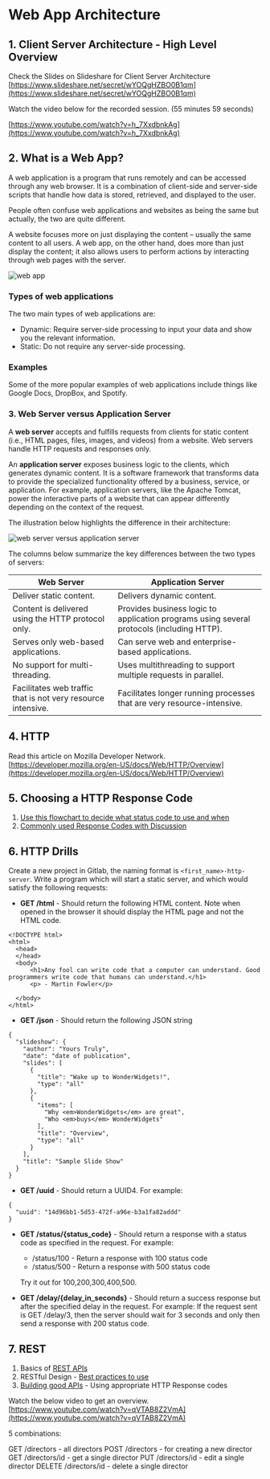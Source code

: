 # Web App Architecture

## 1. Client Server Architecture - High Level Overview

Check the Slides on Slideshare for Client Server Architecture [https://www.slideshare.net/secret/wYOQgHZBO0B1qm](https://www.slideshare.net/secret/wYOQgHZBO0B1qm)

Watch the video below for the recorded session. (55 minutes 59 seconds)

[https://www.youtube.com/watch?v=h_7XxdbnkAg](https://www.youtube.com/watch?v=h_7XxdbnkAg)

## 2. What is a Web App?

A web application is a program that runs remotely and can be accessed through any web browser. It is a combination of client-side and server-side scripts that handle how data is stored, retrieved, and displayed to the user.

People often confuse web applications and websites as being the same but actually, the two are quite different.

A website focuses more on just displaying the content – usually the same content to all users. A web app, on the other hand, does more than just display the content; it also allows users to perform actions by interacting through web pages with the server.


![web app](https://propel-pupilfirst.s3.eu-west-1.amazonaws.com/txtjkn6xqrxicldajmxvd0xc0qrf?response-content-disposition=inline%3B%20filename%3D%22web_app.png%22%3B%20filename%2A%3DUTF-8%27%27web_app.png&response-content-type=image%2Fpng&X-Amz-Algorithm=AWS4-HMAC-SHA256&X-Amz-Credential=AKIAJWQAS6BKE4AD5CDQ%2F20220928%2Feu-west-1%2Fs3%2Faws4_request&X-Amz-Date=20220928T125121Z&X-Amz-Expires=300&X-Amz-SignedHeaders=host&X-Amz-Signature=9e1a8e396fe687a6103bf1c16678800c1a2855876a6a4d1a098c2940bd33c042 "web app")

### Types of web applications
The two main types of web applications are:

- Dynamic: Require server-side processing to input your data and show you the relevant information.
- Static: Do not require any server-side processing.

### Examples
Some of the more popular examples of web applications include things like Google Docs, DropBox, and Spotify.

### 3. Web Server versus Application Server

A **web server** accepts and fulfills requests from clients for static content (i.e., HTML pages, files, images, and videos) from a website. Web servers handle HTTP requests and responses only.

An **application server** exposes business logic to the clients, which generates dynamic content. It is a software framework that transforms data to provide the specialized functionality offered by a business, service, or application. For example, application servers, like the Apache Tomcat, power the interactive parts of a website that can appear differently depending on the context of the request.

The illustration below highlights the difference in their architecture:

![web server versus application server](https://learn.mountblue.io/rails/active_storage/blobs/redirect/eyJfcmFpbHMiOnsibWVzc2FnZSI6IkJBaHBBbllPIiwiZXhwIjpudWxsLCJwdXIiOiJibG9iX2lkIn19--2fd060a60a0bf4022271da4b8d69b9c6f088d642/Web%20server%20vs%20Application%20server.png "web server versus application server")

The columns below summarize the key differences between the two types of servers:

| Web Server          | Application Server      |
|---------------------------|-----------------------|
| Deliver static content.| Delivers dynamic content.|
|Content is delivered using the HTTP protocol only.| Provides business logic to application programs using several protocols (including HTTP).|
|Serves only web-based applications.|Can serve web and enterprise-based applications.|
|No support for multi-threading.| Uses multithreading to support multiple requests in parallel.|
|Facilitates web traffic that is not very resource intensive.| Facilitates longer running processes that are very resource-intensive​.|

## 4. HTTP

Read this article on Mozilla Developer Network.
[https://developer.mozilla.org/en-US/docs/Web/HTTP/Overview](https://developer.mozilla.org/en-US/docs/Web/HTTP/Overview)

## 5. Choosing a HTTP Response Code

1. [Use this flowchart to decide what status code to use and when](https://www.codetinkerer.com/2015/12/04/choosing-an-http-status-code.html)
2. [Commonly used Response Codes with Discussion](https://www.bigbinary.com/conversation)

## 6. HTTP Drills

Create a new project in Gitlab, the naming format is `<first_name>-http-server`. Write a program which will start a static server, and which would satisfy the following requests:


- **GET /html** - Should return the following HTML content. Note when opened in the browser it should display the HTML page and not the HTML code.
```
<!DOCTYPE html>
<html>
  <head>
  </head>
  <body>
      <h1>Any fool can write code that a computer can understand. Good programmers write code that humans can understand.</h1>
      <p> - Martin Fowler</p>

  </body>
</html>
```
- **GET /json** - Should return the following JSON string
```
{
  "slideshow": {
    "author": "Yours Truly",
    "date": "date of publication",
    "slides": [
      {
        "title": "Wake up to WonderWidgets!",
        "type": "all"
      },
      {
        "items": [
          "Why <em>WonderWidgets</em> are great",
          "Who <em>buys</em> WonderWidgets"
        ],
        "title": "Overview",
        "type": "all"
      }
    ],
    "title": "Sample Slide Show"
  }
}
```
- **GET /uuid** - Should return a UUID4. For example:
```
{
  "uuid": "14d96bb1-5d53-472f-a96e-b3a1fa82addd"
}
```
- **GET /status/{status_code}** - Should return a response with a status code as specified in the request. For example:
    - /status/100 - Return a response with 100 status code
    - /status/500 - Return a response with 500 status code

  Try it out for 100,200,300,400,500.

- **GET /delay/{delay_in_seconds}** - Should return a success response but after the specified delay in the request. For example: If the request sent is GET /delay/3, then the server should wait for 3 seconds and only then send a response with 200 status code.

## 7. REST

1. Basics of [REST APIs](https://en.wikipedia.org/wiki/Representational_state_transfer)
2. RESTful Design - [Best practices to use](https://phauer.com/2015/restful-api-design-best-practices/)
3. [Building good APIs](http://conversation.bigbinary.com/) - Using appropriate HTTP Response codes

Watch the below video to get an overview.
[https://www.youtube.com/watch?v=qVTAB8Z2VmA](https://www.youtube.com/watch?v=qVTAB8Z2VmA)

5 combinations:

GET /directors - all directors
POST /directors - for creating a new director
GET /directors/id - get a single director
PUT /directors/id - edit a single director
DELETE /directors/id - delete a single director
